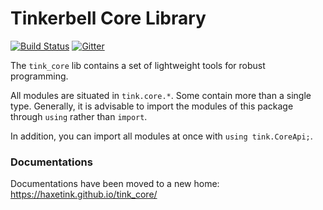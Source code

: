 # Tinkerbell Core Library

[![Build Status](https://github.com/haxetink/tink_core/actions/workflows/ci.yml/badge.svg)](https://github.com/haxetink/tink_core/actions)
[![Gitter](https://badges.gitter.im/Join%20Chat.svg)](https://gitter.im/haxetink/public)

The `tink_core` lib contains a set of lightweight tools for robust programming.

All modules are situated in `tink.core.*`. Some contain more than a single type. Generally, it is advisable to import the modules of this package through `using` rather than `import`. 

In addition, you can import all modules at once with `using tink.CoreApi;`.

### Documentations

Documentations have been moved to a new home: https://haxetink.github.io/tink_core/
